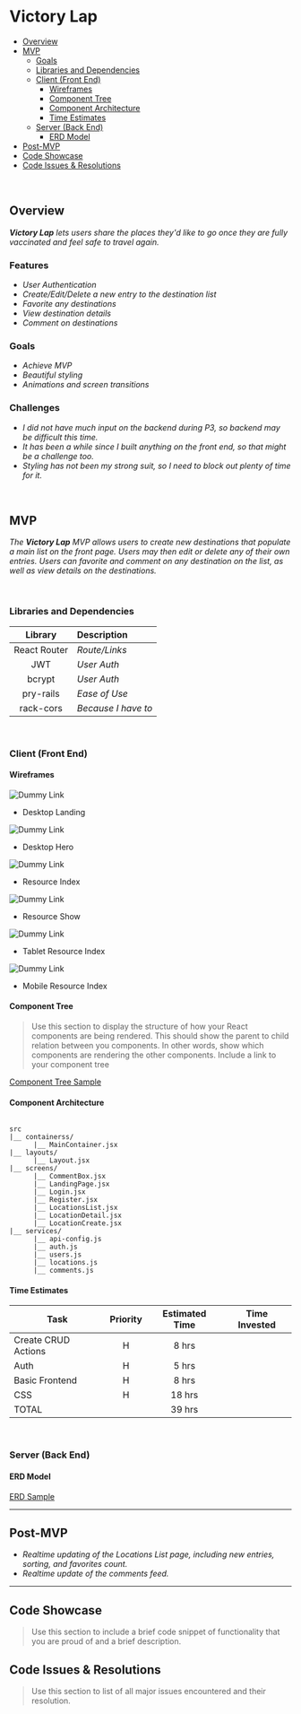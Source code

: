 # Victory Lap

- [Overview](#overview)
- [MVP](#mvp)
  - [Goals](#goals)
  - [Libraries and Dependencies](#libraries-and-dependencies)
  - [Client (Front End)](#client-front-end)
    - [Wireframes](#wireframes)
    - [Component Tree](#component-tree)
    - [Component Architecture](#component-architecture)
    - [Time Estimates](#time-estimates)
  - [Server (Back End)](#server-back-end)
    - [ERD Model](#erd-model)
- [Post-MVP](#post-mvp)
- [Code Showcase](#code-showcase)
- [Code Issues & Resolutions](#code-issues--resolutions)

<br>

## Overview

_**Victory Lap** lets users share the places they'd like to go once they are fully vaccinated and feel safe to travel again._

### Features

- _User Authentication_
- _Create/Edit/Delete a new entry to the destination list_
- _Favorite any destinations_
- _View destination details_
- _Comment on destinations_

### Goals

- _Achieve MVP_
- _Beautiful styling_
- _Animations and screen transitions_

### Challenges

- _I did not have much input on the backend during P3, so backend may be difficult this time._
- _It has been a while since I built anything on the front end, so that might be a challenge too._
- _Styling has not been my strong suit, so I need to block out plenty of time for it._

<br>

## MVP

_The **Victory Lap** MVP allows users to create new destinations that populate a main list on the front page. Users may then edit or delete any of their own entries. Users can favorite and comment on any destination on the list, as well as view details on the destinations._

<br>

### Libraries and Dependencies

|     Library      | Description         |
| :--------------: | :------------------ |
|   React Router   | _Route/Links_ |
|       JWT        | _User Auth_ |
|      bcrypt      | _User Auth_ |
|     pry-rails    | _Ease of Use_ |
|     rack-cors    | _Because I have to_ |

<br>

### Client (Front End)

#### Wireframes

![Dummy Link](url)

- Desktop Landing

![Dummy Link](url)

- Desktop Hero

![Dummy Link](url)

- Resource Index

![Dummy Link](url)

- Resource Show

![Dummy Link](url)

- Tablet Resource Index

![Dummy Link](url)

- Mobile Resource Index

#### Component Tree

> Use this section to display the structure of how your React components are being rendered. This should show the parent to child relation between you components. In other words, show which components are rendering the other components. Include a link to your component tree

[Component Tree Sample](https://gist.git.generalassemb.ly/davidtwhitlatch/414107e2560ae0bb65e233570f2fe056#file-component-tree-png)

#### Component Architecture
 
``` structure

src
|__ containerss/
      |__ MainContainer.jsx
|__ layouts/
      |__ Layout.jsx
|__ screens/
      |__ CommentBox.jsx
      |__ LandingPage.jsx
      |__ Login.jsx
      |__ Register.jsx
      |__ LocationsList.jsx
      |__ LocationDetail.jsx
      |__ LocationCreate.jsx
|__ services/
      |__ api-config.js
      |__ auth.js
      |__ users.js
      |__ locations.js
      |__ comments.js

```

#### Time Estimates

| Task                | Priority | Estimated Time | Time Invested |
| ------------------- | :------: | :------------: | :-----------: |
| Create CRUD Actions |    H     |     8 hrs      |         |
|        Auth         |    H     |     5 hrs      |         |
|   Basic Frontend    |    H     |     8 hrs      |         |
|         CSS         |    H     |     18 hrs     |         |
| TOTAL               |          |     39 hrs     |         |

<br>

### Server (Back End)

#### ERD Model

[ERD Sample](https://drive.google.com/file/d/1kLyQTZqfcA4jjKWQexfEkG2UspyclK8Q/view)
<br>

***

## Post-MVP

- _Realtime updating of the Locations List page, including new entries, sorting, and favorites count._
- _Realtime update of the comments feed._

***

## Code Showcase

> Use this section to include a brief code snippet of functionality that you are proud of and a brief description.

## Code Issues & Resolutions

> Use this section to list of all major issues encountered and their resolution.
